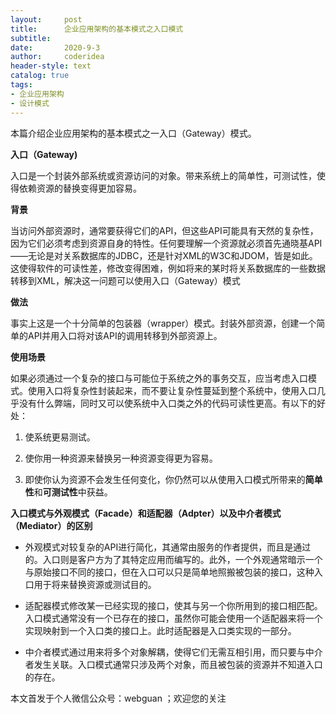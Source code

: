 ```yaml
---
layout:     post
title:      企业应用架构的基本模式之入口模式
subtitle:   
date:       2020-9-3
author:     coderidea
header-style: text
catalog: true
tags:
- 企业应用架构
- 设计模式
--- 
```

<p>本篇介绍企业应用架构的基本模式之一入口（Gateway）模式。</p>

<p><strong>入口（Gateway)</strong></p>

<p>入口是一个封装外部系统或资源访问的对象。带来系统上的简单性，可测试性，使得依赖资源的替换变得更加容易。</p>

<p><strong>背景</strong></p>

<p>当访问外部资源时，通常要获得它们的API，但这些API可能具有天然的复杂性，因为它们必须考虑到资源自身的特性。任何要理解一个资源就必须首先通晓基API——无论是对关系数据库的JDBC，还是针对XML的W3C和JDOM，皆是如此。这使得软件的可读性差，修改变得困难，例如将来的某时将关系数据库的一些数据转移到XML，解决这一问题可以使用入口（Gateway）模式</p>

<p><strong>做法</strong></p>

<p>事实上这是一个十分简单的包装器（wrapper）模式。封装外部资源，创建一个简单的API并用入口将对该API的调用转移到外部资源上。</p>

<p><strong>使用场景</strong></p>

<p>如果必须通过一个复杂的接口与可能位于系统之外的事务交互，应当考虑入口模式。使用入口将复杂性封装起来，而不要让复杂性蔓延到整个系统中，使用入口几乎没有什么弊端，同时又可以使系统中入口类之外的代码可读性更高。有以下的好处：</p>

<ol><li>
	<p>使系统更易测试。</p>
	</li>
	<li>
	<p>使你用一种资源来替换另一种资源变得更为容易。</p>
	</li>
	<li>
	<p>即使你认为资源不会发生任何变化，你仍然可以从使用入口模式所带来的<strong>简单性</strong>和<strong>可测试性</strong>中获益。</p>
	</li>
</ol><p><strong>入口模式与外观模式（Facade）和适配器（Adpter）以及中介者模式（Mediator）的区别</strong></p>

<ul><li>
	<p>外观模式对较复杂的API进行简化，其通常由服务的作者提供，而且是通过的。入口则是客户方为了其特定应用而编写的。此外，一个外观通常暗示一个与原始接口不同的接口，但在入口可以只是简单地照搬被包装的接口，这种入口用于将来替换资源或测试目的。</p>
	</li>
	<li>
	<p>适配器模式修改某一已经实现的接口，使其与另一个你所用到的接口相匹配。入口模式通常没有一个已存在的接口，虽然你可能会使用一个适配器来将一个实现映射到一个入口类的接口上。此时适配器是入口类实现的一部分。</p>
	</li>
	<li>
	<p>中介者模式通过用来将多个对象解耦，使得它们无需互相引用，而只要与中介者发生关联。入口模式通常只涉及两个对象，而且被包装的资源并不知道入口的存在。</p>
	</li>
</ul><p>本文首发于个人微信公众号：webguan ；欢迎您的关注</p>

<p><img alt="" class="has" src="https://img-blog.csdn.net/20180825235533667?watermark/2/text/aHR0cHM6Ly9ibG9nLmNzZG4ubmV0L3RpYW55YXhpYW5n/font/5a6L5L2T/fontsize/400/fill/I0JBQkFCMA==/dissolve/70" /></p>